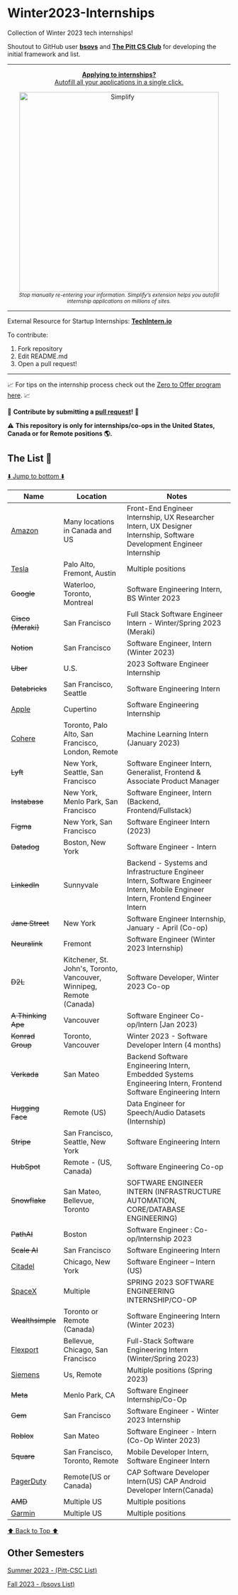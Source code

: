 # Winter2023-Internships
Collection of Winter 2023 tech internships!

Shoutout to GitHub user **[bsovs](https://github.com/bsovs)** and **[The Pitt CS Club](https://github.com/pittcsc)** for developing the initial framework and list.

---

<div align="center">
	<p>
		<a href="https://simplify.jobs/?invite=2d8fe25021b&utm_source=referral">
			<b>Applying to internships?</b>
			<br>
			Autofill all your applications in a single click.
			<br>
			<div>
				<img src="https://res.cloudinary.com/dpeo4xcnc/image/upload/v1636594918/simplify_pittcsc.png" width="450"  alt="Simplify">
			</div>
		</a>
		<sub><i>Stop manually re-entering your information. Simplify’s extension helps you autofill internship applications on millions of sites.</i></sub>
	</p>
</div>

---

External Resource for Startup Internships: **[TechIntern.io](https://www.techintern.io/student/signup?utm_source=BrandonSovran&group=BrandonSovran)**

To contribute:

 1. Fork repository
 2. Edit README.md
 3. Open a pull request!

---

📈 For tips on the internship process check out the [Zero to Offer program here](https://www.pittcs.wiki/zero-to-offer).  📈

🤗 **Contribute by submitting a [pull request](https://github.com/susam/gitpr#create-pull-request)!**  🤗

:warning: **This repository is only for internships/co-ops in the United States, Canada or for Remote positions :earth_americas:.**

## The List 👔

[⬇️ Jump to bottom ⬇️](#other-semesters)

| Name  |  Location | Notes |
|---|---|-------------|
| [Amazon](https://www.amazon.jobs/en/teams/internships-for-students?offset=0&result_limit=10&sort=relevant&category%5B%5D=software-development&country%5B%5D=USA&country%5B%5D=CAN&distanceType=Mi&radius=24km&latitude=&longitude=&loc_group_id=&loc_query=&base_query=&city=&country=&region=&county=&query_options=&) | Many locations in Canada and US | Front-End Engineer Internship, UX Researcher Intern, UX Designer Internship, Software Development Engineer Internship
| [Tesla](https://www.tesla.com/en_CA/careers/search/?country=US&query=software%20Internship%20spring) | Palo Alto, Fremont, Austin | Multiple positions |
| ~~Google~~ | Waterloo, Toronto, Montreal | Software Engineering Intern, BS Winter 2023
| ~~Cisco (Meraki)~~ | San Francisco | Full Stack Software Engineer Intern - Winter/Spring 2023 (Meraki)
| ~~Notion~~ | San Francisco | Software Engineer, Intern (Winter 2023)
| ~~Uber~~ | U.S.| 2023 Software Engineer Internship |
| ~~Databricks~~ | San Francisco, Seattle | Software Engineering Intern |
| [Apple](https://jobs.apple.com/en-us/details/200389054/software-engineering-internship?team=STDNT) | Cupertino | Software Engineering Internship
| [Cohere](https://jobs.lever.co/cohere/2252200f-104f-4d95-840d-c1d9cbcfda9b) | Toronto, Palo Alto, San Francisco, London, Remote | Machine Learning Intern (January 2023)
| ~~Lyft~~ | New York, Seattle, San Francisco | Software Engineer Intern, Generalist, Frontend & Associate Product Manager
| ~~Instabase~~ | New York, Menlo Park, San Francisco | Software Engineer, Intern (Backend, Frontend/Fullstack)
| ~~Figma~~ | New York, San Francisco | Software Engineer Intern (2023)
| ~~Datadog~~ | Boston, New York | Software Engineer - Intern
| ~~LinkedIn~~ | Sunnyvale | Backend - Systems and Infrastructure Engineer Intern, Software Engineer Intern, Mobile Engineer Intern, Frontend Engineer Intern
| ~~Jane Street~~ | New York | Software Engineer Internship, January - April (Co-op)
| ~~Neuralink~~ | Fremont | Software Engineer (Winter 2023 Internship)
| ~~D2L~~ | Kitchener, St. John's, Toronto, Vancouver, Winnipeg, Remote (Canada) | Software Developer, Winter 2023 Co-op
| ~~A Thinking Ape~~ | Vancouver | Software Engineer Co-op/Intern [Jan 2023)
| ~~Konrad Group~~ | Toronto, Vancouver | Winter 2023 - Software Developer Intern (4 months)
| ~~Verkada~~ | San Mateo | Backend Software Engineering Intern, Embedded Systems Engineering Intern, Frontend Software Engineering Intern
| ~~Hugging Face~~ | Remote (US) | Data Engineer for Speech/Audio Datasets (Internship)
| ~~Stripe~~ | San Francisco, Seattle, New York | Software Engineering Intern
| ~~HubSpot~~ | Remote - (US, Canada) | Software Engineering Co-op
| ~~Snowflake~~ | San Mateo, Bellevue, Toronto | SOFTWARE ENGINEER INTERN (INFRASTRUCTURE AUTOMATION, CORE/DATABASE ENGINEERING)
| ~~PathAI~~ | Boston | Software Engineer : Co-op/Internship 2023
| ~~Scale AI~~ | San Francisco | Software Engineering Intern
| [Citadel](https://www.citadel.com/careers/details/software-engineer-intern-us/) | Chicago, New York | Software Engineer – Intern (US)
| [SpaceX](https://boards.greenhouse.io/spacex/jobs/6366051002?gh_jid=6366051002) | Multiple | SPRING 2023 SOFTWARE ENGINEERING INTERNSHIP/CO-OP
| ~~Wealthsimple~~ | Toronto or Remote (Canada) | Software Engineering Intern (Winter 2023)
| [Flexport](https://boards.greenhouse.io/flexport/jobs/4527140/) | Bellevue, Chicago, San Francisco | Full-Stack Software Engineering Intern (Winter/Spring 2023)
| [Siemens](https://jobs.siemens.com/disw/jobs?page=1&experienceLevels=Recent%20College%20Graduate%7CStudent%20(Not%20Yet%20Graduated)) | Us, Remote | Multiple positions (Spring 2023)
| ~~Meta~~ | Menlo Park, CA | Software Engineer Internship/Co-Op |
| ~~Gem~~ | San Francisco | Software Engineer - Winter 2023 Internship
| ~~Roblox~~ | San Mateo | Software Engineer - Intern (Co-Op Winter 2023)
| ~~Square~~ | San Francisco, Toronto, Remote | Mobile Developer Intern, Software Engineer Intern
| [PagerDuty](https://careers.pagerduty.com/jobs/cap-software-developer-intern-winter-2023-united-states) | Remote(US or Canada) | CAP Software Developer Intern(US) CAP Android Developer Intern(Canada)
| ~~AMD~~ | Multiple US | Multiple positions
| [Garmin](https://careers.garmin.com/careers-home/jobs?page=1&keywords=intern&tags3=Intern&categories=Engineering) | Multiple US | Multiple positions

[⬆️ Back to Top ⬆️](#the-list-)

## Other Semesters

[Summer 2023 - (Pitt-CSC List)](https://github.com/pittcsc/Summer2023-Internships)

[Fall 2023 - (bsovs List)](https://github.com/bsovs/Fall2022-Internships)
